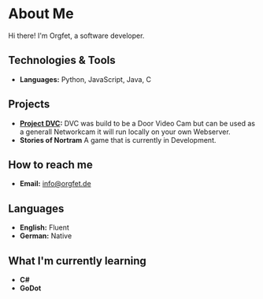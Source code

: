 # About Me

 Hi there! I'm Orgfet, a software developer. 

##  Technologies & Tools
- **Languages:** Python, JavaScript, Java, C


##  Projects
- **[Project DVC](https://github.com/Orgfet/DVC):** DVC was build to be a Door Video Cam but can be used as a generall Networkcam it will run locally on your own Webserver.
- **Stories of Nortram** A game that is currently in Development.


##  How to reach me
- **Email:** info@orgfet.de


##  Languages
- **English:** Fluent 
- **German:** Native


##  What I'm currently learning
- **C#**
- **GoDot**
